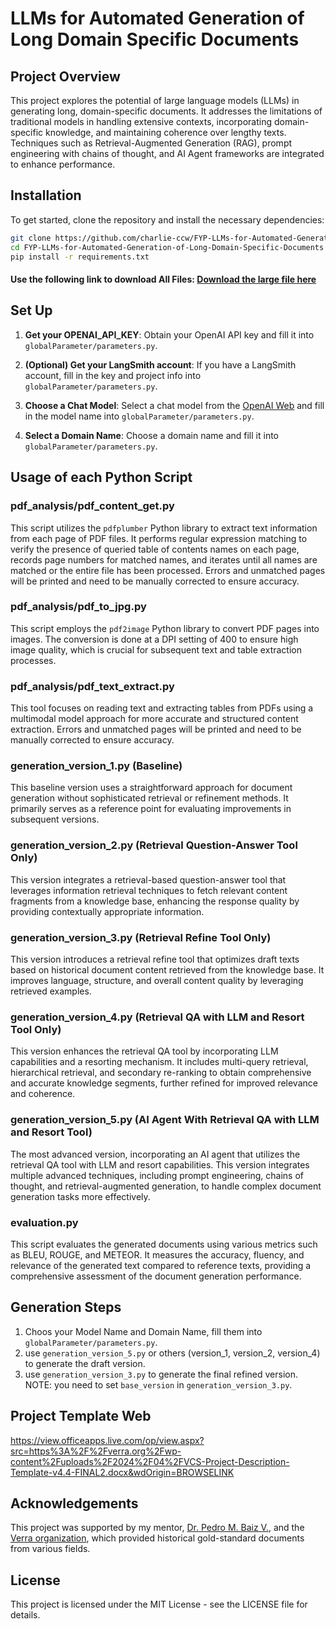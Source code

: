# LLMs for Automated Generation of Long Domain Specific Documents
## Project Overview

This project explores the potential of large language models (LLMs) in generating long, domain-specific documents. It addresses the limitations of traditional models in handling extensive contexts, incorporating domain-specific knowledge, and maintaining coherence over lengthy texts. Techniques such as Retrieval-Augmented Generation (RAG), prompt engineering with chains of thought, and AI Agent frameworks are integrated to enhance performance.

## Installation

To get started, clone the repository and install the necessary dependencies:

```bash
git clone https://github.com/charlie-ccw/FYP-LLMs-for-Automated-Generation-of-Long-Domain-Specific-Documents.git
cd FYP-LLMs-for-Automated-Generation-of-Long-Domain-Specific-Documents
pip install -r requirements.txt
```

#### Use the following link to download All Files: [Download the large file here](https://drive.google.com/drive/folders/1baKAXYJAMIiHxPgSQfqYo9-sKRPGBlFb?usp=sharing)

## Set Up

1. **Get your OPENAI_API_KEY**: Obtain your OpenAI API key and fill it into `globalParameter/parameters.py`.

2. **(Optional) Get your LangSmith account**: If you have a LangSmith account, fill in the key and project info into `globalParameter/parameters.py`.

3. **Choose a Chat Model**: Select a chat model from the [OpenAI Web](https://platform.openai.com/docs/models) and fill in the model name into `globalParameter/parameters.py`.

4. **Select a Domain Name**: Choose a domain name and fill it into `globalParameter/parameters.py`.

## Usage of each Python Script

### pdf_analysis/pdf_content_get.py
This script utilizes the `pdfplumber` Python library to extract text information from each page of PDF files. It performs regular expression matching to verify the presence of queried table of contents names on each page, records page numbers for matched names, and iterates until all names are matched or the entire file has been processed. Errors and unmatched pages will be printed and need to be manually corrected to ensure accuracy.

### pdf_analysis/pdf_to_jpg.py
This script employs the `pdf2image` Python library to convert PDF pages into images. The conversion is done at a DPI setting of 400 to ensure high image quality, which is crucial for subsequent text and table extraction processes.

### pdf_analysis/pdf_text_extract.py
This tool focuses on reading text and extracting tables from PDFs using a multimodal model approach for more accurate and structured content extraction. Errors and unmatched pages will be printed and need to be manually corrected to ensure accuracy.

### generation_version_1.py (Baseline)
This baseline version uses a straightforward approach for document generation without sophisticated retrieval or refinement methods. It primarily serves as a reference point for evaluating improvements in subsequent versions.

### generation_version_2.py (Retrieval Question-Answer Tool Only)
This version integrates a retrieval-based question-answer tool that leverages information retrieval techniques to fetch relevant content fragments from a knowledge base, enhancing the response quality by providing contextually appropriate information.

### generation_version_3.py (Retrieval Refine Tool Only)
This version introduces a retrieval refine tool that optimizes draft texts based on historical document content retrieved from the knowledge base. It improves language, structure, and overall content quality by leveraging retrieved examples.

### generation_version_4.py (Retrieval QA with LLM and Resort Tool Only)
This version enhances the retrieval QA tool by incorporating LLM capabilities and a resorting mechanism. It includes multi-query retrieval, hierarchical retrieval, and secondary re-ranking to obtain comprehensive and accurate knowledge segments, further refined for improved relevance and coherence.

### generation_version_5.py (AI Agent With Retrieval QA with LLM and Resort Tool)
The most advanced version, incorporating an AI agent that utilizes the retrieval QA tool with LLM and resort capabilities. This version integrates multiple advanced techniques, including prompt engineering, chains of thought, and retrieval-augmented generation, to handle complex document generation tasks more effectively.

### evaluation.py
This script evaluates the generated documents using various metrics such as BLEU, ROUGE, and METEOR. It measures the accuracy, fluency, and relevance of the generated text compared to reference texts, providing a comprehensive assessment of the document generation performance.

## Generation Steps
1. Choos your Model Name and Domain Name, fill them into `globalParameter/parameters.py`.
2. use `generation_version_5.py` or others (version_1, version_2, version_4) to generate the draft version.
3. use `generation_version_3.py` to generate the final refined version. NOTE: you need to set `base_version` in `generation_version_3.py`.

## Project Template Web
https://view.officeapps.live.com/op/view.aspx?src=https%3A%2F%2Fverra.org%2Fwp-content%2Fuploads%2F2024%2F04%2FVCS-Project-Description-Template-v4.4-FINAL2.docx&wdOrigin=BROWSELINK

## Acknowledgements
This project was supported by my mentor, [Dr. Pedro M. Baiz V.](https://profiles.imperial.ac.uk/p.m.baiz), and the [Verra organization](https://registry.verra.org/app/search/VCS), which provided historical gold-standard documents from various fields.

## License
This project is licensed under the MIT License - see the LICENSE file for details.
